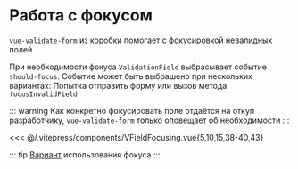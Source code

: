# Работа с фокусом

`vue-validate-form` из коробки помогает с фокусировкой невалидных полей

При необходимости фокуса `ValidationField` выбрасывает событие `should-focus`.
Событие может быть выбрашено при нескольких вариантах: Попытка отправить форму или вызов метода `focusInvalidField`

::: warning
Как конкретно фокусировать поле отдаётся на откуп разработчику, `vue-validate-form` только оповещает об необходимости
:::

<<< @/.vitepress/components/VFieldFocusing.vue{5,10,15,38-40,43}

::: tip
[Вариант](/guide/best-practices.html#работа-с-фокусом) использования фокуса
:::
